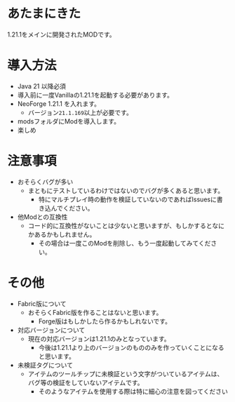 # あたまにきた
1.21.1をメインに開発されたMODです。

# 導入方法
- Java 21 以降必須
- 導入前に一度Vanillaの1.21.1を起動する必要があります。
- NeoForge 1.21.1 を入れます。
    - バージョン`21.1.169`以上が必要です。
- modsフォルダにModを導入します。
- 楽しめ

# 注意事項
- おそらくバグが多い
    - まともにテストしているわけではないのでバグが多くあると思います。
      - 特にマルチプレイ時の動作を検証していないのであればIssuesに書き込んでください。
- 他Modとの互換性
    - コード的に互換性がないことは少ないと思いますが、もしかするとなにかあるかもしれません。
      - その場合は一度このModを削除し、もう一度起動してみてください。

# その他
- Fabric版について
    - おそらくFabric版を作ることはないと思います。
      - Forge版はもしかしたら作るかもしれないです。
- 対応バージョンについて
    - 現在の対応バージョンは1.21.1のみとなっています。
      - 今後は1.21.1より上のバージョンのもののみを作っていくことになると思います。
- 未検証タグについて
    - アイテムのツールチップに未検証という文字がついているアイテムは、バグ等の検証をしていないアイテムです。
      - そのようなアイテムを使用する際は特に細心の注意を図ってください